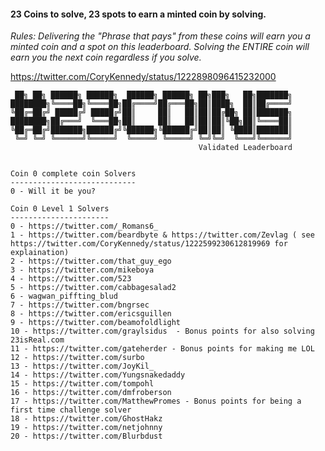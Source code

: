 #### 23 Coins to solve, 23 spots to earn a minted coin by solving.
  
*Rules: Delivering the "Phrase that pays" from these coins will earn you a minted coin and a spot on this leaderboard. Solving the ENTIRE coin will earn you the next coin regardless if you solve.*  
 
 https://twitter.com/CoryKennedy/status/1222898096415232000 
 
``` 
 ██╗ ██╗ ██████╗ ██████╗  ██████╗ ██████╗ ██╗███╗   ██╗███████╗
████████╗╚════██╗╚════██╗██╔════╝██╔═══██╗██║████╗  ██║██╔════╝
╚██╔═██╔╝ █████╔╝ █████╔╝██║     ██║   ██║██║██╔██╗ ██║███████╗
████████╗██╔═══╝  ╚═══██╗██║     ██║   ██║██║██║╚██╗██║╚════██║
╚██╔═██╔╝███████╗██████╔╝╚██████╗╚██████╔╝██║██║ ╚████║███████║
 ╚═╝ ╚═╝ ╚══════╝╚═════╝  ╚═════╝ ╚═════╝ ╚═╝╚═╝  ╚═══╝╚══════╝                    
                                          Validated Leaderboard


Coin 0 complete coin Solvers
----------------------------
0 - Will it be you?

Coin 0 Level 1 Solvers
----------------------
0 - https://twitter.com/_Romans6_
1 - https://twitter.com/beardbyte & https://twitter.com/Zevlag ( see https://twitter.com/CoryKennedy/status/1222599230612819969 for explaination)
2 - https://twitter.com/that_guy_ego
3 - https://twitter.com/mikeboya
4 - https://twitter.com/523
5 - https://twitter.com/cabbagesalad2
6 - wagwan_piffting_blud
7 - https://twitter.com/bngrsec
8 - https://twitter.com/ericsguillen
9 - https://twitter.com/beamofoldlight
10 - https://twitter.com/graylsidus  - Bonus points for also solving 23isReal.com
11 - https://twitter.com/gateherder - Bonus points for making me LOL
12 - https://twitter.com/surbo
13 - https://twitter.com/JoyKil_
14 - https://twitter.com/Yungsnakedaddy
15 - https://twitter.com/tompohl
16 - https://twitter.com/dmfroberson
17 - https://twitter.com/MatthewPromes - Bonus points for being a first time challenge solver
18 - https://twitter.com/GhostHakz
19 - https://twitter.com/netjohnny
20 - https://twitter.com/Blurbdust
 ``` 

